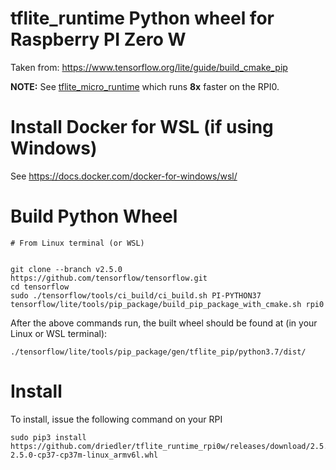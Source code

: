 tflite_runtime Python wheel for Raspberry PI Zero W
=========================================================

Taken from:
https://www.tensorflow.org/lite/guide/build_cmake_pip

__NOTE:__ See [tflite_micro_runtime](https://github.com/driedler/tflite_micro_runtime) which runs __8x__ faster on the RPI0.

# Install Docker for WSL (if using Windows)

See https://docs.docker.com/docker-for-windows/wsl/

# Build Python Wheel

```
# From Linux terminal (or WSL)


git clone --branch v2.5.0  https://github.com/tensorflow/tensorflow.git
cd tensorflow
sudo ./tensorflow/tools/ci_build/ci_build.sh PI-PYTHON37 tensorflow/lite/tools/pip_package/build_pip_package_with_cmake.sh rpi0
```

After the above commands run, the built wheel should be found at (in your Linux or WSL terminal):
```
./tensorflow/lite/tools/pip_package/gen/tflite_pip/python3.7/dist/
```

# Install 

To install, issue the following command on your RPI

```
sudo pip3 install https://github.com/driedler/tflite_runtime_rpi0w/releases/download/2.5.0/tflite_runtime-2.5.0-cp37-cp37m-linux_armv6l.whl
```
